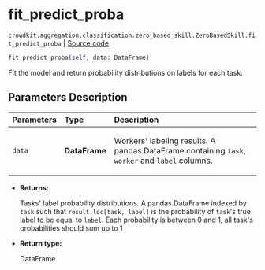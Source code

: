 # fit_predict_proba
`crowdkit.aggregation.classification.zero_based_skill.ZeroBasedSkill.fit_predict_proba` | [Source code](https://github.com/Toloka/crowd-kit/blob/v1.0.0/crowdkit/aggregation/classification/zero_based_skill.py#L115)

```python
fit_predict_proba(self, data: DataFrame)
```

Fit the model and return probability distributions on labels for each task.

## Parameters Description

| Parameters | Type | Description |
| :----------| :----| :-----------|
`data`|**DataFrame**|<p>Workers&#x27; labeling results. A pandas.DataFrame containing `task`, `worker` and `label` columns.</p>

* **Returns:**

  Tasks' label probability distributions.
A pandas.DataFrame indexed by `task` such that `result.loc[task, label]`
is the probability of `task`'s true label to be equal to `label`. Each
probability is between 0 and 1, all task's probabilities should sum up to 1

* **Return type:**

  DataFrame
